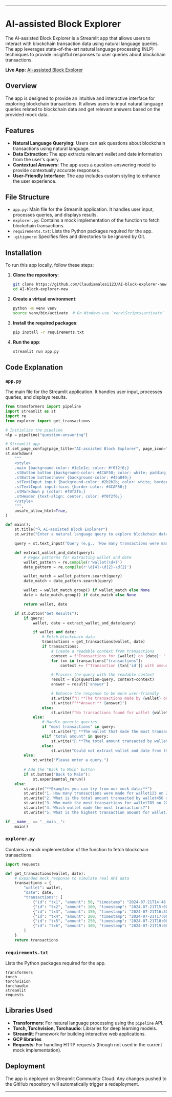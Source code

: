 
---

# AI-assisted Block Explorer

The AI-assisted Block Explorer is a Streamlit app that allows users to interact with blockchain transaction data using natural language queries. The app leverages state-of-the-art natural language processing (NLP) techniques to provide insightful responses to user queries about blockchain transactions.

**Live App:** [AI-assisted Block Explorer](https://ai-block-explorer-claudiamalesi.streamlit.app/)

## Overview

The app is designed to provide an intuitive and interactive interface for exploring blockchain transactions. It allows users to input natural language queries related to blockchain data and get relevant answers based on the provided mock data.

## Features

- **Natural Language Querying:** Users can ask questions about blockchain transactions using natural language.
- **Data Extraction:** The app extracts relevant wallet and date information from the user's query.
- **Contextual Answers:** The app uses a question-answering model to provide contextually accurate responses.
- **User-Friendly Interface:** The app includes custom styling to enhance the user experience.

## File Structure

- `app.py`: Main file for the Streamlit application. It handles user input, processes queries, and displays results.
- `explorer.py`: Contains a mock implementation of the function to fetch blockchain transactions.
- `requirements.txt`: Lists the Python packages required for the app.
- `.gitignore`: Specifies files and directories to be ignored by Git.

## Installation

To run this app locally, follow these steps:

1. **Clone the repository**:
    ```bash
    git clone https://github.com/Claudiamalesi123/AI-block-explorer-new.git
    cd AI-block-explorer-new
    ```

2. **Create a virtual environment**:
    ```bash
    python -m venv venv
    source venv/bin/activate  # On Windows use `venv\Scripts\activate`
    ```

3. **Install the required packages**:
    ```bash
    pip install -r requirements.txt
    ```

4. **Run the app**:
    ```bash
    streamlit run app.py
    ```

## Code Explanation

### `app.py`

The main file for the Streamlit application. It handles user input, processes queries, and displays results.

```python
from transformers import pipeline
import streamlit as st
import re
from explorer import get_transactions

# Initialize the pipeline
nlp = pipeline("question-answering")

# Streamlit app
st.set_page_config(page_title="AI-assisted Block Explorer", page_icon="🔍")
st.markdown(
    """
    <style>
    .main {background-color: #1e1e1e; color: #f0f2f6;}
    .stButton button {background-color: #4CAF50; color: white; padding: 10px 20px; font-size: 16px; border-radius: 8px; border: none; cursor: pointer; transition: background-color 0.3s;}
    .stButton button:hover {background-color: #45a049;}
    .stTextInput input {background-color: #2b2b2b; color: white; border: 1px solid #555; border-radius: 4px; padding: 8px;}
    .stTextInput input:focus {border-color: #4CAF50;}
    .stMarkdown p {color: #f0f2f6;}
    .stHeader {text-align: center; color: #f0f2f6;}
    </style>
    """,
    unsafe_allow_html=True,
)

def main():
    st.title("🔍 AI-assisted Block Explorer")
    st.write("Enter a natural language query to explore blockchain data.")

    query = st.text_input("Query (e.g., 'How many transactions were made for wallet123 on 2024-07-21?')")

    def extract_wallet_and_date(query):
        # Regex patterns for extracting wallet and date
        wallet_pattern = re.compile(r'wallet(\d+)')
        date_pattern = re.compile(r'\d{4}-\d{2}-\d{2}')

        wallet_match = wallet_pattern.search(query)
        date_match = date_pattern.search(query)

        wallet = wallet_match.group() if wallet_match else None
        date = date_match.group() if date_match else None

        return wallet, date

    if st.button("Get Results"):
        if query:
            wallet, date = extract_wallet_and_date(query)

            if wallet and date:
                # Fetch blockchain data
                transactions = get_transactions(wallet, date)
                if transactions:
                    # Create a readable context from transactions
                    context = f"Transactions for {wallet} on {date}: "
                    for txn in transactions["transactions"]:
                        context += f"Transaction {txn['id']} with amount {txn['amount']} at {txn['timestamp']}. "

                    # Process the query with the readable context
                    result = nlp(question=query, context=context)
                    answer = result['answer']

                    # Enhance the response to be more user-friendly
                    st.write(f"💬 **The transactions made by {wallet} on {date} are as follows:**")
                    st.write(f"**Answer:** {answer}")
                else:
                    st.write(f"No transactions found for wallet {wallet} on {date}.")
            else:
                # Handle generic queries
                if "most transactions" in query:
                    st.write("💬 **The wallet that made the most transactions is wallet123.**")
                elif "total amount" in query:
                    st.write("💬 **The total amount transacted by wallet456 is 1000 units.**")
                else:
                    st.write("Could not extract wallet and date from the query. Please ensure the query contains a wallet and a date.")
        else:
            st.write("Please enter a query.")
        
        # Add the "Back to Main" button
        if st.button("Back to Main"):
            st.experimental_rerun()
    else:
        st.write("**Examples you can try from our mock data:**")
        st.write("1. How many transactions were made for wallet123 on 2024-07-21?")
        st.write("2. What is the total amount transacted by wallet456 on 2024-06-15?")
        st.write("3. Who made the most transactions for wallet789 on 2024-05-10?")
        st.write("4. Which wallet made the most transactions?")
        st.write("5. What is the highest transaction amount for wallet789?")

if __name__ == "__main__":
    main()
```

### `explorer.py`

Contains a mock implementation of the function to fetch blockchain transactions.

```python
import requests

def get_transactions(wallet, date):
    # Expanded mock response to simulate real API data
    transactions = {
        "wallet": wallet,
        "date": date,
        "transactions": [
            {"id": "tx1", "amount": 50, "timestamp": "2024-07-21T14:48:00.000Z"},
            {"id": "tx2", "amount": 100, "timestamp": "2024-07-21T15:00:00.000Z"},
            {"id": "tx3", "amount": 150, "timestamp": "2024-07-21T16:30:00.000Z"},
            {"id": "tx4", "amount": 200, "timestamp": "2024-07-21T17:00:00.000Z"},
            {"id": "tx5", "amount": 250, "timestamp": "2024-07-21T18:00:00.000Z"},
            {"id": "tx6", "amount": 300, "timestamp": "2024-07-21T19:00:00.000Z"}
        ]
    }
    return transactions
```

### `requirements.txt`

Lists the Python packages required for the app.

```
transformers
torch
torchvision
torchaudio
streamlit
requests
```

## Libraries Used

- **Transformers**: For natural language processing using the `pipeline` API.
- **Torch, Torchvision, Torchaudio**: Libraries for deep learning models.
- **Streamlit**: Framework for building interactive web applications.
- **GCP libraries**
- **Requests**: For handling HTTP requests (though not used in the current mock implementation).

## Deployment

The app is deployed on Streamlit Community Cloud. Any changes pushed to the GitHub repository will automatically trigger a redeployment.


---
